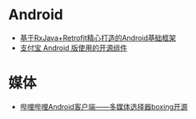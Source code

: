 # Android
* [基于RxJava+Retrofit精心打造的Android基础框架](https://gold.xitu.io/entry/588dc8728fd9c5abda618b60)
* [支付宝 Android 版使用的开源组件](http://www.jianshu.com/p/844e338319af)



# 媒体
* [哔哩哔哩Android客户端——多媒体选择器boxing开源](http://www.jianshu.com/p/13acba81701c)

